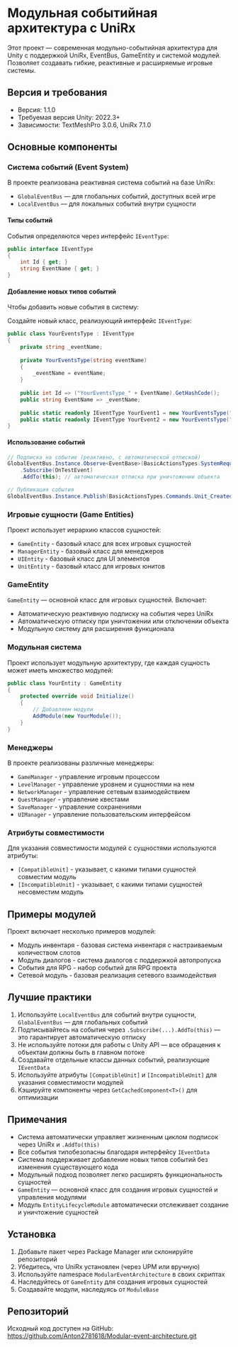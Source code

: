 # Модульная событийная архитектура с UniRx

Этот проект — современная модульно-событийная архитектура для Unity с поддержкой UniRx, EventBus, GameEntity и системой модулей. Позволяет создавать гибкие, реактивные и расширяемые игровые системы.

## Версия и требования

- Версия: 1.1.0
- Требуемая версия Unity: 2022.3+
- Зависимости: TextMeshPro 3.0.6, UniRx 7.1.0

## Основные компоненты

### Система событий (Event System)

В проекте реализована реактивная система событий на базе UniRx:
- `GlobalEventBus` — для глобальных событий, доступных всей игре
- `LocalEventBus` — для локальных событий внутри сущности

#### Типы событий

События определяются через интерфейс `IEventType`:
```csharp
public interface IEventType
{
    int Id { get; }
    string EventName { get; }
}
```

#### Добавление новых типов событий

Чтобы добавить новые события в систему:

Создайте новый класс, реализующий интерфейс `IEventType`:
```csharp
public class YourEventsType : IEventType
{
    private string _eventName;
    
    private YourEventsType(string eventName)
    {
        _eventName = eventName;
    }
    
    public int Id => ("YourEventsType_" + EventName).GetHashCode();
    public string EventName => _eventName;
    
    public static readonly IEventType YourEvent1 = new YourEventsType("YourEvent1");
    public static readonly IEventType YourEvent2 = new YourEventsType("YourEvent2");
}
```

#### Использование событий

```csharp
// Подписка на событие (реактивно, с автоматической отпиской)
GlobalEventBus.Instance.Observe<EventBase>(BasicActionsTypes.SystemRequirements.Test_Event)
    .Subscribe(OnTestEvent)
    .AddTo(this); // автоматическая отписка при уничтожении объекта

// Публикация события
GlobalEventBus.Instance.Publish(BasicActionsTypes.Commands.Unit_Created, new CreateUnitEvent { Unit = this });
```

### Игровые сущности (Game Entities)

Проект использует иерархию классов сущностей:

- `GameEntity` - базовый класс для всех игровых сущностей
- `ManagerEntity` - базовый класс для менеджеров
- `UIEntity` - базовый класс для UI элементов
- `UnitEntity` - базовый класс для игровых юнитов

### GameEntity

`GameEntity` — основной класс для игровых сущностей. Включает:
- Автоматическую реактивную подписку на события через UniRx
- Автоматическую отписку при уничтожении или отключении объекта
- Модульную систему для расширения функционала

### Модульная система

Проект использует модульную архитектуру, где каждая сущность может иметь множество модулей:

```csharp
public class YourEntity : GameEntity
{
    protected override void Initialize()
    {
        // Добавляем модули
        AddModule(new YourModule());
    }
}
```

### Менеджеры

В проекте реализованы различные менеджеры:
- `GameManager` - управление игровым процессом
- `LevelManager` - управление уровнем и сущностями на нем
- `NetworkManager` - управление сетевым взаимодействием
- `QuestManager` - управление квестами
- `SaveManager` - управление сохранениями
- `UIManager` - управление пользовательским интерфейсом

### Атрибуты совместимости

Для указания совместимости модулей с сущностями используются атрибуты:
- `[CompatibleUnit]` - указывает, с какими типами сущностей совместим модуль
- `[IncompatibleUnit]` - указывает, с какими типами сущностей несовместим модуль

## Примеры модулей

Проект включает несколько примеров модулей:
- Модуль инвентаря - базовая система инвентаря с настраиваемым количеством слотов
- Модуль диалогов - система диалогов с поддержкой автопропуска
- События для RPG - набор событий для RPG проекта
- Сетевой модуль - базовая реализация сетевого взаимодействия

## Лучшие практики

1. Используйте `LocalEventBus` для событий внутри сущности, `GlobalEventBus` — для глобальных событий
2. Подписывайтесь на события через `.Subscribe(...).AddTo(this)` — это гарантирует автоматическую отписку
3. Не используйте потоки для работы с Unity API — все обращения к объектам должны быть в главном потоке
4. Создавайте отдельные классы данных событий, реализующие `IEventData`
5. Используйте атрибуты `[CompatibleUnit]` и `[IncompatibleUnit]` для указания совместимости модулей
6. Кэшируйте компоненты через `GetCachedComponent<T>()` для оптимизации

## Примечания

- Система автоматически управляет жизненным циклом подписок через UniRx и `.AddTo(this)`
- Все события типобезопасны благодаря интерфейсу `IEventData`
- Система поддерживает добавление новых типов событий без изменения существующего кода
- Модульный подход позволяет легко расширять функциональность сущностей
- `GameEntity` — основной класс для создания игровых сущностей и управления модулями
- Модуль `EntityLifecycleModule` автоматически отслеживает создание и уничтожение сущностей

## Установка

1. Добавьте пакет через Package Manager или склонируйте репозиторий
2. Убедитесь, что UniRx установлен (через UPM или вручную)
3. Используйте namespace `ModularEventArchitecture` в своих скриптах
4. Наследуйтесь от `GameEntity` для создания игровых сущностей
5. Создавайте модули, наследуясь от `ModuleBase`

## Репозиторий

Исходный код доступен на GitHub: https://github.com/Anton2781618/Modular-event-architecture.git